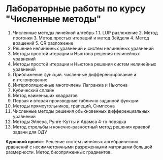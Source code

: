 # Лабораторные работы по курсу "Численные методы"
1. Численные методы линейной алгебры
    1.1. LUP разложение
    2. Метод прогонки
    3. Метод простых итераций и метод Зейделя 
    4. Метод вращений
    5. QR разложение
2. Решение нелинейных уравнений и систем нелинейных уравнений
  1. Методы простой итерации и Ньютона решения нелинейных уравнений
  2. Методы простой итерации и Ньютона решения систем нелинейных уравнений
3. Приближение функций. численные дифференцирование и интегрирование
  1. Интерполяционные многочлены Лагранжа и Ньютона
  2. Кубический сплайн
  3. Метод наименьших квадратов
  4. Первая и вторая производные таблично заданной функции
  5. Методы прямоугольников, трапеций, Симпсона
4. Численные методы решения обыкновенных дифференциальных уравнений
  1. Методы Эйлера, Рунге-Кутты и Адамса 4-го порядка
  2. Метод стрельбы и конечно-разностный метод решения краевой задачи для ОДУ

**Курсовой проект**:
Решение систем линейных алгебраических уравнений с несимметричными разреженными матрицами большой размерности. Метод бисопряженных градиентов.
